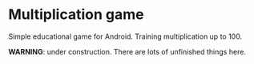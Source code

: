 # Multiplication game
Simple educational game for Android. Training multiplication up to 100. 

**WARNING**: under construction. There are lots of unfinished things here.
